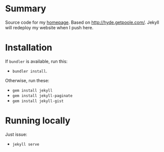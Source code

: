 # Summary

Source code for my [homepage](http://wahidsadik.github.com). Based on http://hyde.getpoole.com/. Jekyll will redeploy my website when I push here.

# Installation

If `bundler` is available, run this:

- `bundler install`.

Otherwise, run these:

- `gem install jekyll`
- `gem install jekyll-paginate`
- `gem install jekyll-gist`

# Running locally

Just issue:

- `jekyll serve`
